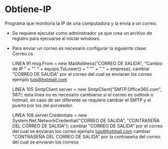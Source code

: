 # Obtiene-IP
 Programa que monitoria la IP de una computadora y la envia a un correo.

 * Se requiere ejecutar como adminstrador ya que crea un archivo de registro para ejecuarse al iniciar windows.


 * Para enviar un correo es necesario configurar la siguiente clase:
  Correo.cs

   LINEA 91
    msg.From = new MailAddress("CORREO DE SALIDA", "Cambio de IP " + "\" " + equipo.ToLower() + " \"" + " " + empresa);
     cambiar "CORREO DE SALIDA" por el correo del cual se enviaran los correo ejemplo luis@hotmail.com

   LINEA 105
    SmtpClient server = new SmtpClient("SMTP.Office365.com", 587);
     esta linea no es necesario cambiarse si el correo es outlook o hotmail, en caso de ser diferente se requiere cambiar el SMTP y el puerto por los del porveedor.


   LINEA 108
    server.Credentials = new System.Net.NetworkCredential("CORREO DE SALIDA", "CONTRASEÑA DEL CORREO DE SALIDA");
     cambiar "CORREO DE SALIDA" por el correo del cual se enviaran los correo ejemplo luis@hotmail.com
     cambiar "CONTRASEÑA DEL CORREO DE SALIDA" por la contraseña del correo del cual se enviaran los correos
